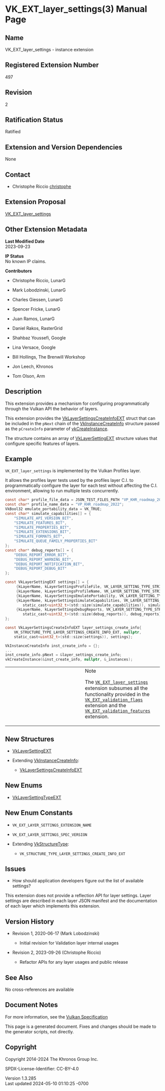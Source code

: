 # VK_EXT_layer_settings(3) Manual Page

## Name

VK_EXT_layer_settings - instance extension



## <a href="#_registered_extension_number" class="anchor"></a>Registered Extension Number

497

## <a href="#_revision" class="anchor"></a>Revision

2

## <a href="#_ratification_status" class="anchor"></a>Ratification Status

Ratified

## <a href="#_extension_and_version_dependencies" class="anchor"></a>Extension and Version Dependencies

None

## <a href="#_contact" class="anchor"></a>Contact

- Christophe Riccio <a
  href="https://github.com/KhronosGroup/Vulkan-Docs/issues/new?body=%5BVK_EXT_layer_settings%5D%20@christophe%0A*Here%20describe%20the%20issue%20or%20question%20you%20have%20about%20the%20VK_EXT_layer_settings%20extension*"
  target="_blank" rel="nofollow noopener"><em></em>christophe</a>

## <a href="#_extension_proposal" class="anchor"></a>Extension Proposal

[VK_EXT_layer_settings](https://github.com/KhronosGroup/Vulkan-Docs/tree/main/proposals/VK_EXT_layer_settings.adoc)

## <a href="#_other_extension_metadata" class="anchor"></a>Other Extension Metadata

**Last Modified Date**  
2023-09-23

**IP Status**  
No known IP claims.

**Contributors**  
- Christophe Riccio, LunarG

- Mark Lobodzinski, LunarG

- Charles Giessen, LunarG

- Spencer Fricke, LunarG

- Juan Ramos, LunarG

- Daniel Rakos, RasterGrid

- Shahbaz Youssefi, Google

- Lina Versace, Google

- Bill Hollings, The Brenwill Workshop

- Jon Leech, Khronos

- Tom Olson, Arm

## <a href="#_description" class="anchor"></a>Description

This extension provides a mechanism for configuring programmatically
through the Vulkan API the behavior of layers.

This extension provides the
[VkLayerSettingsCreateInfoEXT](https://registry.khronos.org/vulkan/specs/1.3-extensions/man/html/VkLayerSettingsCreateInfoEXT.html) struct
that can be included in the `pNext` chain of the
[VkInstanceCreateInfo](https://registry.khronos.org/vulkan/specs/1.3-extensions/man/html/VkInstanceCreateInfo.html) structure passed as
the `pCreateInfo` parameter of
[vkCreateInstance](https://registry.khronos.org/vulkan/specs/1.3-extensions/man/html/vkCreateInstance.html).

The structure contains an array of
[VkLayerSettingEXT](https://registry.khronos.org/vulkan/specs/1.3-extensions/man/html/VkLayerSettingEXT.html) structure values that
configure specific features of layers.

## <a href="#_example" class="anchor"></a>Example

`VK_EXT_layer_settings` is implemented by the Vulkan Profiles layer.

It allows the profiles layer tests used by the profiles layer C.I. to
programmatically configure the layer for each test without affecting the
C.I. environment, allowing to run multiple tests concurrently.

``` c
const char* profile_file_data = JSON_TEST_FILES_PATH "VP_KHR_roadmap_2022.json";
const char* profile_name_data = "VP_KHR_roadmap_2022";
VkBool32 emulate_portability_data = VK_TRUE;
const char* simulate_capabilities[] = {
    "SIMULATE_API_VERSION_BIT",
    "SIMULATE_FEATURES_BIT",
    "SIMULATE_PROPERTIES_BIT",
    "SIMULATE_EXTENSIONS_BIT",
    "SIMULATE_FORMATS_BIT",
    "SIMULATE_QUEUE_FAMILY_PROPERTIES_BIT"
};
const char* debug_reports[] = {
    "DEBUG_REPORT_ERROR_BIT",
    "DEBUG_REPORT_WARNING_BIT",
    "DEBUG_REPORT_NOTIFICATION_BIT",
    "DEBUG_REPORT_DEBUG_BIT"
};

const VkLayerSettingEXT settings[] = {
     {kLayerName, kLayerSettingsProfileFile, VK_LAYER_SETTING_TYPE_STRING_EXT, 1, &profile_file_data},
     {kLayerName, kLayerSettingsProfileName, VK_LAYER_SETTING_TYPE_STRING_EXT, 1, &profile_name_data},
     {kLayerName, kLayerSettingsEmulatePortability, VK_LAYER_SETTING_TYPE_BOOL32_EXT, 1, &emulate_portability_data},
     {kLayerName, kLayerSettingsSimulateCapabilities, VK_LAYER_SETTING_TYPE_STRING_EXT,
        static_cast<uint32_t>(std::size(simulate_capabilities)), simulate_capabilities},
     {kLayerName, kLayerSettingsDebugReports, VK_LAYER_SETTING_TYPE_STRING_EXT,
        static_cast<uint32_t>(std::size(debug_reports)), debug_reports}
};

const VkLayerSettingsCreateInfoEXT layer_settings_create_info{
    VK_STRUCTURE_TYPE_LAYER_SETTINGS_CREATE_INFO_EXT, nullptr,
    static_cast<uint32_t>(std::size(settings)), settings};

VkInstanceCreateInfo inst_create_info = {};
...
inst_create_info.pNext = &layer_settings_create_info;
vkCreateInstance(&inst_create_info, nullptr, &_instances);
```

<table>
<colgroup>
<col style="width: 50%" />
<col style="width: 50%" />
</colgroup>
<tbody>
<tr class="odd">
<td class="icon"><em></em></td>
<td class="content">Note
<p>The <a
href="VK_EXT_layer_settings.html"><code>VK_EXT_layer_settings</code></a>
extension subsumes all the functionality provided in the <a
href="VK_EXT_validation_flags.html"><code>VK_EXT_validation_flags</code></a>
extension and the <a
href="VK_EXT_validation_features.html"><code>VK_EXT_validation_features</code></a>
extension.</p></td>
</tr>
</tbody>
</table>

## <a href="#_new_structures" class="anchor"></a>New Structures

- [VkLayerSettingEXT](https://registry.khronos.org/vulkan/specs/1.3-extensions/man/html/VkLayerSettingEXT.html)

- Extending [VkInstanceCreateInfo](https://registry.khronos.org/vulkan/specs/1.3-extensions/man/html/VkInstanceCreateInfo.html):

  - [VkLayerSettingsCreateInfoEXT](https://registry.khronos.org/vulkan/specs/1.3-extensions/man/html/VkLayerSettingsCreateInfoEXT.html)

## <a href="#_new_enums" class="anchor"></a>New Enums

- [VkLayerSettingTypeEXT](https://registry.khronos.org/vulkan/specs/1.3-extensions/man/html/VkLayerSettingTypeEXT.html)

## <a href="#_new_enum_constants" class="anchor"></a>New Enum Constants

- `VK_EXT_LAYER_SETTINGS_EXTENSION_NAME`

- `VK_EXT_LAYER_SETTINGS_SPEC_VERSION`

- Extending [VkStructureType](https://registry.khronos.org/vulkan/specs/1.3-extensions/man/html/VkStructureType.html):

  - `VK_STRUCTURE_TYPE_LAYER_SETTINGS_CREATE_INFO_EXT`

## <a href="#_issues" class="anchor"></a>Issues

- How should application developers figure out the list of available
  settings?

This extension does not provide a reflection API for layer settings.
Layer settings are described in each layer JSON manifest and the
documentation of each layer which implements this extension.

## <a href="#_version_history" class="anchor"></a>Version History

- Revision 1, 2020-06-17 (Mark Lobodzinski)

  - Initial revision for Validation layer internal usages

- Revision 2, 2023-09-26 (Christophe Riccio)

  - Refactor APIs for any layer usages and public release

## <a href="#_see_also" class="anchor"></a>See Also

No cross-references are available

## <a href="#_document_notes" class="anchor"></a>Document Notes

For more information, see the <a
href="https://registry.khronos.org/vulkan/specs/1.3-extensions/html/vkspec.html#VK_EXT_layer_settings"
target="_blank" rel="noopener">Vulkan Specification</a>

This page is a generated document. Fixes and changes should be made to
the generator scripts, not directly.

## <a href="#_copyright" class="anchor"></a>Copyright

Copyright 2014-2024 The Khronos Group Inc.

SPDX-License-Identifier: CC-BY-4.0

Version 1.3.285  
Last updated 2024-05-10 01:10:25 -0700
